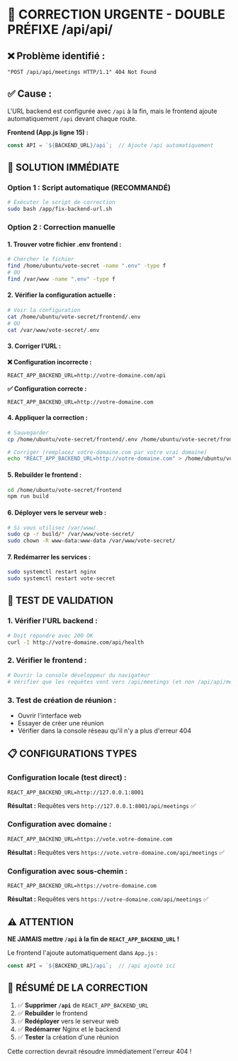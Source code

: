 # 🔧 CORRECTION URGENTE - DOUBLE PRÉFIXE /api/api/

## ❌ Problème identifié :
```
"POST /api/api/meetings HTTP/1.1" 404 Not Found
```

## ✅ Cause :
L'URL backend est configurée avec `/api` à la fin, mais le frontend ajoute automatiquement `/api` devant chaque route.

**Frontend (App.js ligne 15) :**
```javascript
const API = `${BACKEND_URL}/api`;  // Ajoute /api automatiquement
```

## 🚀 SOLUTION IMMÉDIATE

### Option 1 : Script automatique (RECOMMANDÉ)
```bash
# Exécuter le script de correction
sudo bash /app/fix-backend-url.sh
```

### Option 2 : Correction manuelle

#### 1. Trouver votre fichier .env frontend :
```bash
# Chercher le fichier
find /home/ubuntu/vote-secret -name ".env" -type f
# OU
find /var/www -name ".env" -type f
```

#### 2. Vérifier la configuration actuelle :
```bash
# Voir la configuration
cat /home/ubuntu/vote-secret/frontend/.env
# OU
cat /var/www/vote-secret/.env
```

#### 3. Corriger l'URL :

**❌ Configuration incorrecte :**
```env
REACT_APP_BACKEND_URL=http://votre-domaine.com/api
```

**✅ Configuration correcte :**
```env
REACT_APP_BACKEND_URL=http://votre-domaine.com
```

#### 4. Appliquer la correction :
```bash
# Sauvegarder
cp /home/ubuntu/vote-secret/frontend/.env /home/ubuntu/vote-secret/frontend/.env.backup

# Corriger (remplacez votre-domaine.com par votre vrai domaine)
echo "REACT_APP_BACKEND_URL=http://votre-domaine.com" > /home/ubuntu/vote-secret/frontend/.env
```

#### 5. Rebuilder le frontend :
```bash
cd /home/ubuntu/vote-secret/frontend
npm run build
```

#### 6. Déployer vers le serveur web :
```bash
# Si vous utilisez /var/www/
sudo cp -r build/* /var/www/vote-secret/
sudo chown -R www-data:www-data /var/www/vote-secret/
```

#### 7. Redémarrer les services :
```bash
sudo systemctl restart nginx
sudo systemctl restart vote-secret
```

## 🧪 TEST DE VALIDATION

### 1. Vérifier l'URL backend :
```bash
# Doit répondre avec 200 OK
curl -I http://votre-domaine.com/api/health
```

### 2. Vérifier le frontend :
```bash
# Ouvrir la console développeur du navigateur
# Vérifier que les requêtes vont vers /api/meetings (et non /api/api/meetings)
```

### 3. Test de création de réunion :
- Ouvrir l'interface web
- Essayer de créer une réunion
- Vérifier dans la console réseau qu'il n'y a plus d'erreur 404

## 📋 CONFIGURATIONS TYPES

### Configuration locale (test direct) :
```env
REACT_APP_BACKEND_URL=http://127.0.0.1:8001
```
**Résultat :** Requêtes vers `http://127.0.0.1:8001/api/meetings` ✅

### Configuration avec domaine :
```env
REACT_APP_BACKEND_URL=https://vote.votre-domaine.com
```
**Résultat :** Requêtes vers `https://vote.votre-domaine.com/api/meetings` ✅

### Configuration avec sous-chemin :
```env
REACT_APP_BACKEND_URL=https://votre-domaine.com
```
**Résultat :** Requêtes vers `https://votre-domaine.com/api/meetings` ✅

## ⚠️ ATTENTION

**NE JAMAIS mettre `/api` à la fin de `REACT_APP_BACKEND_URL` !**

Le frontend l'ajoute automatiquement dans `App.js` :
```javascript
const API = `${BACKEND_URL}/api`;  // /api ajouté ici
```

## 🎯 RÉSUMÉ DE LA CORRECTION

1. ✅ **Supprimer `/api`** de `REACT_APP_BACKEND_URL`
2. ✅ **Rebuilder** le frontend
3. ✅ **Redéployer** vers le serveur web
4. ✅ **Redémarrer** Nginx et le backend
5. ✅ **Tester** la création d'une réunion

Cette correction devrait résoudre immédiatement l'erreur 404 !